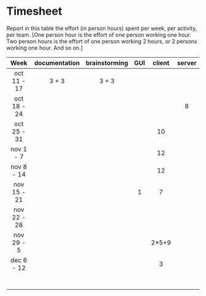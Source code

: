 # Timesheet

Report in this table the effort (in person hours) spent per week, per activity, per team. 
[One person hour is the effort of one person working one hour.
Two person hours is the effort of one person working 2 hours, or 2 persons working one hour. And so on.]




|    Week     | documentation | brainstorming | GUI  | client | server |
| :---------: | :-----------: | :-----------: | :--: | :----: | :----: |
| oct 11 - 17 |     3 + 3     |     3 + 3     |      |        |        |
| oct 18 - 24 |               |               |      |        |   8    |
| oct 25 - 31 |               |               |      |   10   |        |
|  nov 1 - 7  |               |               |      |   12   |        |
| nov 8 - 14  |               |               |      |   12   |        |
| nov 15 - 21 |               |               |   1  |    7   |        |
| nov 22 - 28 |               |               |      |        |        |
| nov 29 - 5  |               |               |      | 2*5+9  |        |
| dec 6 - 12  |               |               |      |    3   |        |
|             |               |               |      |        |        |
|             |               |               |      |        |        |
|             |               |               |      |        |        |
|             |               |               |      |        |        |
|             |               |               |      |        |        |
|             |               |               |      |        |        |
|             |               |               |      |        |        |
